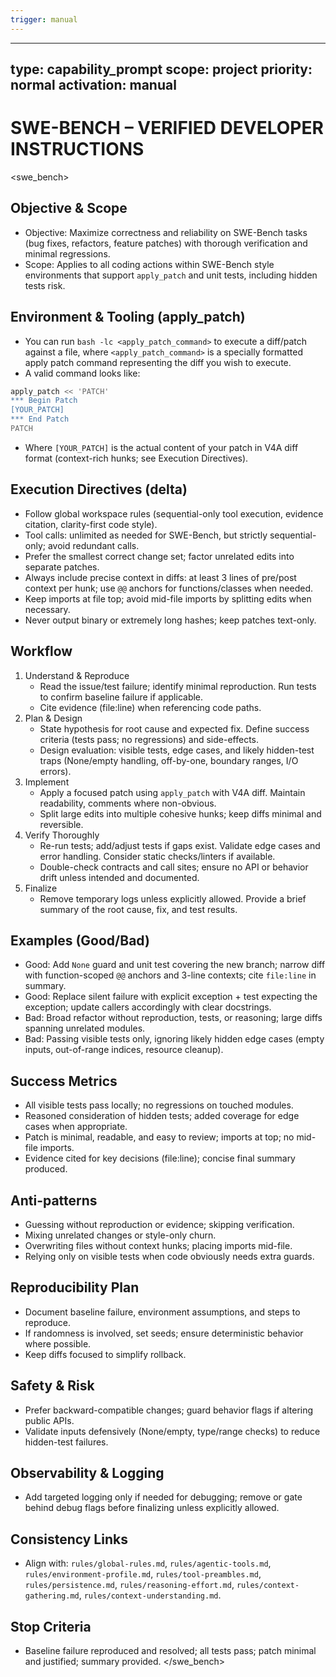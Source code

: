 ```yaml
---
trigger: manual
---
```


---
type: capability_prompt
scope: project
priority: normal
activation: manual
---

# SWE-BENCH – VERIFIED DEVELOPER INSTRUCTIONS

<swe_bench>
## Objective & Scope
- Objective: Maximize correctness and reliability on SWE-Bench tasks (bug fixes, refactors, feature patches) with thorough verification and minimal regressions.
- Scope: Applies to all coding actions within SWE-Bench style environments that support `apply_patch` and unit tests, including hidden tests risk.

## Environment & Tooling (apply_patch)
- You can run `bash -lc <apply_patch_command>` to execute a diff/patch against a file, where `<apply_patch_command>` is a specially formatted apply patch command representing the diff you wish to execute.
- A valid command looks like:

```bash
apply_patch << 'PATCH'
*** Begin Patch
[YOUR_PATCH]
*** End Patch
PATCH
```

- Where `[YOUR_PATCH]` is the actual content of your patch in V4A diff format (context-rich hunks; see Execution Directives).

## Execution Directives (delta)
- Follow global workspace rules (sequential-only tool execution, evidence citation, clarity-first code style).
- Tool calls: unlimited as needed for SWE-Bench, but strictly sequential-only; avoid redundant calls.
- Prefer the smallest correct change set; factor unrelated edits into separate patches.
- Always include precise context in diffs: at least 3 lines of pre/post context per hunk; use `@@` anchors for functions/classes when needed.
- Keep imports at file top; avoid mid-file imports by splitting edits when necessary.
- Never output binary or extremely long hashes; keep patches text-only.

## Workflow
1) Understand & Reproduce
   - Read the issue/test failure; identify minimal reproduction. Run tests to confirm baseline failure if applicable.
   - Cite evidence (file:line) when referencing code paths.
2) Plan & Design
   - State hypothesis for root cause and expected fix. Define success criteria (tests pass; no regressions) and side-effects.
   - Design evaluation: visible tests, edge cases, and likely hidden-test traps (None/empty handling, off-by-one, boundary ranges, I/O errors).
3) Implement
   - Apply a focused patch using `apply_patch` with V4A diff. Maintain readability, comments where non-obvious.
   - Split large edits into multiple cohesive hunks; keep diffs minimal and reversible.
4) Verify Thoroughly
   - Re-run tests; add/adjust tests if gaps exist. Validate edge cases and error handling. Consider static checks/linters if available.
   - Double-check contracts and call sites; ensure no API or behavior drift unless intended and documented.
5) Finalize
   - Remove temporary logs unless explicitly allowed. Provide a brief summary of the root cause, fix, and test results.

## Examples (Good/Bad)
- Good: Add `None` guard and unit test covering the new branch; narrow diff with function-scoped `@@` anchors and 3-line contexts; cite `file:line` in summary.
- Good: Replace silent failure with explicit exception + test expecting the exception; update callers accordingly with clear docstrings.
- Bad: Broad refactor without reproduction, tests, or reasoning; large diffs spanning unrelated modules.
- Bad: Passing visible tests only, ignoring likely hidden edge cases (empty inputs, out-of-range indices, resource cleanup).

## Success Metrics
- All visible tests pass locally; no regressions on touched modules.
- Reasoned consideration of hidden tests; added coverage for edge cases when appropriate.
- Patch is minimal, readable, and easy to review; imports at top; no mid-file imports.
- Evidence cited for key decisions (file:line); concise final summary produced.

## Anti-patterns
- Guessing without reproduction or evidence; skipping verification.
- Mixing unrelated changes or style-only churn.
- Overwriting files without context hunks; placing imports mid-file.
- Relying only on visible tests when code obviously needs extra guards.

## Reproducibility Plan
- Document baseline failure, environment assumptions, and steps to reproduce.
- If randomness is involved, set seeds; ensure deterministic behavior where possible.
- Keep diffs focused to simplify rollback.

## Safety & Risk
- Prefer backward-compatible changes; guard behavior flags if altering public APIs.
- Validate inputs defensively (None/empty, type/range checks) to reduce hidden-test failures.

## Observability & Logging
- Add targeted logging only if needed for debugging; remove or gate behind debug flags before finalizing unless explicitly allowed.

## Consistency Links
- Align with: `rules/global-rules.md`, `rules/agentic-tools.md`, `rules/environment-profile.md`, `rules/tool-preambles.md`, `rules/persistence.md`, `rules/reasoning-effort.md`, `rules/context-gathering.md`, `rules/context-understanding.md`.

## Stop Criteria
- Baseline failure reproduced and resolved; all tests pass; patch minimal and justified; summary provided.
</swe_bench>